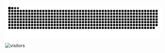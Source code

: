 ![github contribution grid snake animation](https://raw.githubusercontent.com/MaximeVernusset/MaximeVernusset/output/github-contribution-grid-snake.svg)

![visitors](https://visitor-badge.laobi.icu/badge?page_id=MaximeVernusset.MaximeVernusset)
